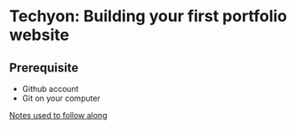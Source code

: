 # Techyon: Building your first portfolio website

## Prerequisite

- Github account
- Git on your computer

[Notes used to follow along](https://github.com/andytechyon/andytechyon.github.io/blob/master/resources/1-HTML-and-CSS.md)
